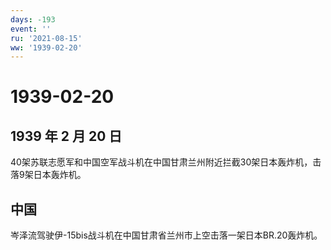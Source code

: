 ```yaml
---
days: -193
event: ''
ru: '2021-08-15'
ww: '1939-02-20'
---
```


# 1939-02-20

## 1939 年 2 月 20 日

40架苏联志愿军和中国空军战斗机在中国甘肃兰州附近拦截30架日本轰炸机，击落9架日本轰炸机。

## 中国

岑泽流驾驶伊-15bis战斗机在中国甘肃省兰州市上空击落一架日本BR.20轰炸机。
